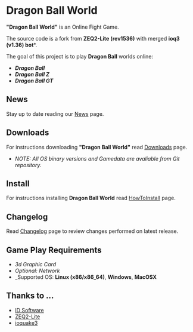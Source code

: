 Dragon Ball World
=================

<b>"Dragon Ball World"</b> is an Online Fight Game.

The source code is a fork from <b>ZEQ2-Lite (rev1536)</b> with merged <b>ioq3 (v1.36) bot</b>*.

The goal of this project is to play <b>Dragon Ball</b> worlds online:

  * <b><i>Dragon Ball</i></b>
  * <b><i>Dragon Ball Z</i></b>
  * <b><i>Dragon Ball GT</i></b>

News
----
Stay up to date reading our <a href="https://code.google.com/p/dragonballworld/wiki/News">News</a> page.

Downloads
---------
For instructions downloading <b>"Dragon Ball World"</b> read <a href="https://code.google.com/p/dragonballworld/wiki/Downloads">Downloads</a> page.

  * <i>NOTE: All OS binary versions and Gamedata are avaliable from Git repository.</i>


Install
-------
For instructions installing <b>Dragon Ball World</b> read <a href="https://code.google.com/p/dragonballworld/wiki/HowToInstall">HowToInstall</a> page.


Changelog
---------
Read <a href="https://code.google.com/p/dragonballworld/wiki/Changelog">Changelog</a> page to review changes performed on latest release.


Game Play Requirements
----------------------
  * _3d Graphic Card_
  * _Optional: Network_
  * _Supported OS: <b>Linux (x86/x86_64)</b>, <b>Windows</b>, <b>MacOSX</b>


Thanks to ...
-------------
  * <a href="http://www.idsoftware.com">ID Software</a>
  * <a href="http://zeq2.com/lite">ZEQ2-Lite</a> 
  * <a href="http://ioquake3.org">ioquake3</a>
